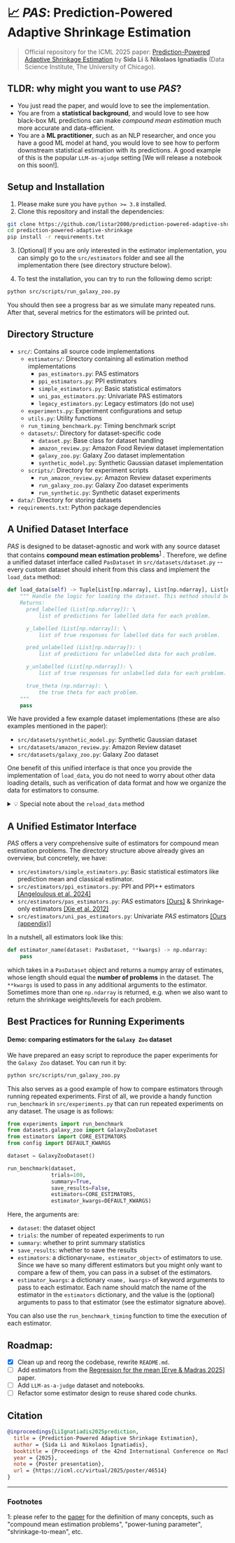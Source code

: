 # 📈 _PAS_: Prediction-Powered Adaptive Shrinkage Estimation

> Official repository for the ICML 2025 paper: [Prediction-Powered Adaptive Shrinkage Estimation](https://icml.cc/virtual/2025/poster/46514) by **Sida Li** & **Nikolaos Ignatiadis** (Data Science Institute, The University of Chicago). 

## TLDR: why might you want to use _PAS_?

- You just read the paper, and would love to see the implementation.
- You are from a **statistical background**, and would love to see how black-box ML predictions can make _compound mean estimation_ much more accurate and data-efficient.
- You are a **ML practitioner**, such as an NLP researcher, and once you have a good ML model at hand, you would love to see how to perform downstream statistical estimation with its predictions. A good example of this is the popular `LLM-as-ajudge` setting [We will release a notebook on this soon!].

## Setup and Installation
1. Please make sure you have `python >= 3.8` installed.
2. Clone this repository and install the dependencies:
```bash
git clone https://github.com/listar2000/prediction-powered-adaptive-shrinkage.git
cd prediction-powered-adaptive-shrinkage
pip install -r requirements.txt
```
3. [Optional] If you are only interested in the estimator implementation, you can simply go to the `src/estimators` folder and see all the implementation there (see directory structure below).

4. To test the installation, you can try to run the following demo script:
```bash
python src/scripts/run_galaxy_zoo.py
```

You should then see a progress bar as we simulate many repeated runs. After that, several metrics for the estimators will be printed out.

## Directory Structure
- `src/`: Contains all source code implementations
  - `estimators/`: Directory containing all estimation method implementations
    - `pas_estimators.py`: PAS estimators
    - `ppi_estimators.py`: PPI estimators
    - `simple_estimators.py`: Basic statistical estimators
    - `uni_pas_estimators.py`: Univariate PAS estimators
    - `legacy_estimators.py`: Legacy estimators (do not use)
  - `experiments.py`: Experiment configurations and setup
  - `utils.py`: Utility functions
  - `run_timing_benchmark.py`: Timing benchmark script
  - `datasets/`: Directory for dataset-specific code
    - `dataset.py`: Base class for dataset handling
    - `amazon_review.py`: Amazon Food Review dataset implementation
    - `galaxy_zoo.py`: Galaxy Zoo dataset implementation
    - `synthetic_model.py`: Synthetic Gaussian dataset implementation
  - `scripts/`: Directory for experiment scripts
    - `run_amazon_review.py`: Amazon Review dataset experiments
    - `run_galaxy_zoo.py`: Galaxy Zoo dataset experiments
    - `run_synthetic.py`: Synthetic dataset experiments
- `data/`: Directory for storing datasets
- `requirements.txt`: Python package dependencies

## A Unified Dataset Interface

_PAS_ is designed to be dataset-agnostic and work with any source dataset that contains **compound mean estimation problems**<sup>[1](#fn1)</sup>
. Therefore, we define a unified dataset interface called `PasDataset` in `src/datasets/dataset.py` -- every custom dataset should inherit from this class and implement the `load_data` method:
```python
def load_data(self) -> Tuple[List[np.ndarray], List[np.ndarray], List[np.ndarray], List[np.ndarray], np.ndarray]:
    """ Handle the logic for loading the dataset. This method should be implemented by the subclass.
    Returns:
      pred_labelled (List[np.ndarray]): \
          list of predictions for labelled data for each problem.

      y_labelled (List[np.ndarray]): \
          list of true responses for labelled data for each problem.

      pred_unlabelled (List[np.ndarray]): \ 
          list of predictions for unlabelled data for each problem.

      y_unlabelled (List[np.ndarray]): \
          list of true responses for unlabelled data for each problem.

      true_theta (np.ndarray): \
          the true theta for each problem.
    """
    pass
```

We have provided a few example dataset implementations (these are also examples mentioned in the paper):
- `src/datasets/synthetic_model.py`: Synthetic Gaussian dataset
- `src/datasets/amazon_review.py`: Amazon Review dataset
- `src/datasets/galaxy_zoo.py`: Galaxy Zoo dataset

One benefit of this unified interface is that once you provide the implementation of `load_data`, you do not need to worry about other data loading details, such as verification of data format and how we organize the data for estimators to consume.

<details>
<summary>
💡 Special note about the <code>reload_data</code> method
</summary>

The `reload_data` method is used to reload the dataset, which is a very common operation when we want to repeat the same experiment with different random seeds. There is a default implementation in the `PasDataset` class, which simply calls the `load_data` method with the same parameters. However, if you want to implement a custom dataset, you should override this method to reload the dataset with new split parameters.

</details>

## A Unified Estimator Interface

_PAS_ offers a very comprehensive suite of estimators for compound mean estimation problems. The directory structure above already gives an overview, but concretely, we have:

- `src/estimators/simple_estimators.py`: Basic statistical estimators like prediction mean and classical estimator.
- `src/estimators/ppi_estimators.py`: PPI and PPI++ estimators [[Angeloulous et al. 2024]](https://arxiv.org/abs/2311.01453)
- `src/estimators/pas_estimators.py`: _PAS_ estimators [[Ours]](https://arxiv.org/abs/2507.15500) & Shrinkage-only estimators [[Xie et al. 2012]](http://stat.wharton.upenn.edu/~lbrown/Papers/2012e%20SURE%20estimates%20for%20a%20heteroscedastic%20hierarchical%20model.pdf)
- `src/estimators/uni_pas_estimators.py`: Univariate _PAS_ estimators [[Ours (appendix)]](https://arxiv.org/abs/2507.15500)


In a nutshell, all estimators look like this:
```python
def estimator_name(dataset: PasDataset, **kwargs) -> np.ndarray:
    pass
```
which takes in a `PasDataset` object and returns a numpy array of estimates, whose length should equal the **number of problems** in the dataset. The `**kwargs` is used to pass in any additional arguments to the estimator. Sometimes more than one `np.ndarray` is returned, e.g. when we also want to return the shrinkage weights/levels for each problem.

## Best Practices for Running Experiments

#### Demo: comparing estimators for the `Galaxy Zoo` dataset

We have prepared an easy script to reproduce the paper experiments for the `Galaxy Zoo` dataset. You can run it by:
```bash
python src/scripts/run_galaxy_zoo.py
```

This also serves as a good example of how to compare estimators through running repeated experiments. First of all, we provide a handy function `run_benchmark` in `src/experiments.py` that can run repeated experiments on any dataset. The usage is as follows:
```python
from experiments import run_benchmark
from datasets.galaxy_zoo import GalaxyZooDataset
from estimators import CORE_ESTIMATORS
from config import DEFAULT_KWARGS

dataset = GalaxyZooDataset()

run_benchmark(dataset,
              trials=100,
              summary=True,
              save_results=False,
              estimators=CORE_ESTIMATORS,
              estimator_kwargs=DEFAULT_KWARGS)
```

Here, the arguments are:
- `dataset`: the dataset object
- `trials`: the number of repeated experiments to run
- `summary`: whether to print summary statistics
- `save_results`: whether to save the results
- `estimators`: a dictionary`<name, estimator_object>` of estimators to use. Since we have so many different estimators but you might only want to compare a few of them, you can pass in a subset of the estimators.
- `estimator_kwargs`: a dictionary `<name, kwargs>` of keyword arguments to pass to each estimator. Each name should match the name of the estimator in the `estimators` dictionary, and the value is the (optional) arguments to pass to that estimator (see the estimator signature above).

You can also use the `run_benchmark_timing` function to time the execution of each estimator.

## Roadmap:

- [x] Clean up and reorg the codebase, rewrite `README.md`.
- [ ] Add estimators from the [Regression for the mean [Erye & Madras 2025]](https://arxiv.org/abs/1207.0023) paper.
- [ ] Add `LLM-as-a-judge` dataset and notebooks.
- [ ] Refactor some estimator design to reuse shared code chunks.

## Citation

```bibtex
@inproceedings{LiIgnatiadis2025prediction,
  title = {Prediction-Powered Adaptive Shrinkage Estimation},
  author = {Sida Li and Nikolaos Ignatiadis},
  booktitle = {Proceedings of the 42nd International Conference on Machine Learning (ICML 2025)},
  year = {2025},
  note = {Poster presentation},
  url = {https://icml.cc/virtual/2025/poster/46514}
}
```

---
### Footnotes

<a name="fn1">1</a>: please refer to the [paper](https://arxiv.org/abs/2507.15500) for the definition of many concepts, such as "compound mean estimation problems", "power-tuning parameter", "shrinkage-to-mean", etc.